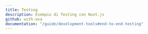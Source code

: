 ```yaml
---
title: Testing
description: Esempio di Testing con Nuxt.js
github: with-ava
documentation: "/guide/development-tools#end-to-end-testing"
---
```

